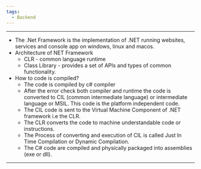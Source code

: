 ```yaml
---
tags:
  - Backend
---
```

---
- The .Net Framework is the implementation of .NET running websites, services and console app on windows, linux and macos.
- Architecture of NET Framework
	- CLR - common language runtime
	- Class Library - provides a set of APIs and types of common functionality.
- How to code is compiled?
	- The code is compiled by c# compiler
	- After the error check both compiler and runtime the code is converted to CIL (common intermediate language) or intermediate language or MSIL. This code is the platform  independent code.
	- The CIL code is sent to the Virtual Machine Component of .NET framework i.e the CLR.
	- The CLR converts the code to machine understandable code or instructions.
	- The Process of converting and execution of CIL is called Just In Time Compilation or Dynamic Compilation.
	- The C# code are compiled and physically packaged into assemblies (exe or dll).
---
